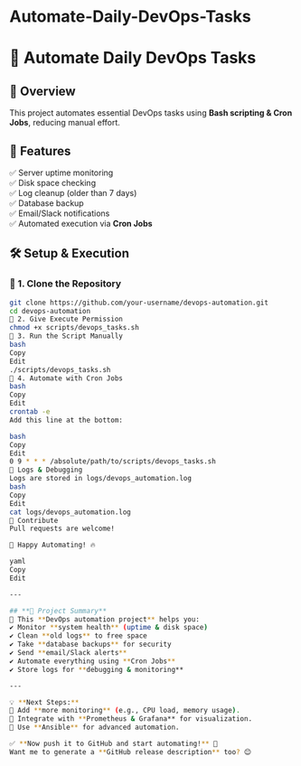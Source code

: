 # Automate-Daily-DevOps-Tasks
# 🚀 Automate Daily DevOps Tasks

## 📌 Overview
This project automates essential DevOps tasks using **Bash scripting & Cron Jobs**, reducing manual effort.

## 🎯 Features
✅ Server uptime monitoring  
✅ Disk space checking  
✅ Log cleanup (older than 7 days)  
✅ Database backup  
✅ Email/Slack notifications  
✅ Automated execution via **Cron Jobs**  

## 🛠️ Setup & Execution

### 🔹 1. Clone the Repository
```bash
git clone https://github.com/your-username/devops-automation.git
cd devops-automation
🔹 2. Give Execute Permission
chmod +x scripts/devops_tasks.sh
🔹 3. Run the Script Manually
bash
Copy
Edit
./scripts/devops_tasks.sh
🔹 4. Automate with Cron Jobs
bash
Copy
Edit
crontab -e
Add this line at the bottom:

bash
Copy
Edit
0 9 * * * /absolute/path/to/scripts/devops_tasks.sh
📌 Logs & Debugging
Logs are stored in logs/devops_automation.log
bash
Copy
Edit
cat logs/devops_automation.log
📌 Contribute
Pull requests are welcome!

🚀 Happy Automating! 🔥

yaml
Copy
Edit

---

## **🎯 Project Summary**
🚀 This **DevOps automation project** helps you:  
✔ Monitor **system health** (uptime & disk space)  
✔ Clean **old logs** to free space  
✔ Take **database backups** for security  
✔ Send **email/Slack alerts**  
✔ Automate everything using **Cron Jobs**  
✔ Store logs for **debugging & monitoring**  

---

💡 **Next Steps:**  
🔹 Add **more monitoring** (e.g., CPU load, memory usage).  
🔹 Integrate with **Prometheus & Grafana** for visualization.  
🔹 Use **Ansible** for advanced automation.  

✅ **Now push it to GitHub and start automating!** 🚀  
Want me to generate a **GitHub release description** too? 😊
